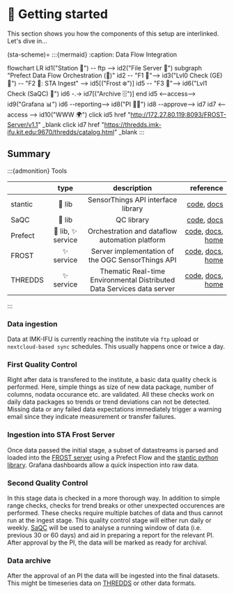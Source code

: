 # 🚀 Getting started

This section shows you how the components of this setup are interlinked. Let's dive in...

(sta-scheme)=
:::{mermaid}
:caption: Data Flow Integration

flowchart LR
    id1("Station 🗼") -- ftp --> id2("File Server 📁")
    subgraph "Prefect Data Flow Orchestration (🤖)"
    id2 --  "F1 🤖"--> id3("Lvl0 Check (GE) 🔎") -- "F2 🤖: STA Ingest" --> id5[("Frost ❄️")]
    id5 -- "F3 🤖"--> id6("Lvl1 Check (SaQC) 🔎")
    id6 -.-> id7[("Archive 🗄")]
    end
    id5 <--access--> id9("Grafana 📊")
    id6 --reporting--> id8("PI 🧑‍🔬")
    id8 --approve--> id7
    id7 <-- access --> id10("WWW 🌍")
    click id5 href "http://172.27.80.119:8093/FROST-Server/v1.1" _blank
    click id7 href "https://thredds.imk-ifu.kit.edu:9670/thredds/catalog.html" _blank
:::

## Summary

:::{admonition} Tools

|         | type       | description           | reference
| :---    | :----:     | :----:                | ----:
| stantic | 🐍 lib     | SensorThings API interface library | [code](https://github.com/cwerner/stantic), [docs](https://cwerner.github.io/stantic/)
| SaQC    | 🐍 lib     | QC library            | [code](https://git.ufz.de/rdm-software/saqc), [docs](https://rdm-software.pages.ufz.de/saqc/index.html)
| Prefect | 🐍 lib, ✨ service | Orchestration and dataflow automation platform | [code](https://github.com/PrefectHQ/prefect), [docs](https://orion-docs.prefect.io), [home](https://www.prefect.io)
| FROST   | ✨ service   | Server implementation of the OGC SensorThings API | [code](https://github.com/FraunhoferIOSB/FROST-Server), [docs](https://fraunhoferiosb.github.io/FROST-Server/), [home](https://www.iosb.fraunhofer.de/de/projekte-produkte/frostserver.html)
| THREDDS | ✨ service   | Thematic Real-time Environmental Distributed Data Services data server | [code](https://github.com/Unidata/tds), [docs](https://docs.unidata.ucar.edu/tds/5.3/userguide/index.html), [home](https://www.unidata.ucar.edu/software/tds/)

:::

### Data ingestion
Data at IMK-IFU is currently reaching the institute via `ftp` upload or `nextcloud-based sync` schedules. This usually happens once or twice a day.

### First Quality Control
Right after data is transfered to the institute, a basic data quality check is performed. Here, simple things as size of new data package, number of columns, nodata occurance etc. are validated. All these checks work on daily data packages so trends or trend deviations can not be detected. Missing data or any failed data expectations immediately trigger a warning email since they indicate measurement or transfer failures.

### Ingestion into STA Frost Server
Once data passed the initial stage, a subset of datastreams is parsed and loaded into the [FROST server](http://172.27.80.119:8093/FROST-Server/v1.1) using a Prefect Flow and the [stantic python library](https://github.com/cwerner/stantic). Grafana dashboards allow a quick inspection into raw data.

### Second Quality Control
In this stage data is checked in a more thorough way. In addition to simple range checks, checks for trend breaks or other unexpected occurences are performed. These checks require multiple batches of data and thus cannot run at the ingest stage. This quality control stage will either run daily or weekly. [SaQC](https://git.ufz.de/rdm-software/saqc) will be used to analyse a running window of data (i.e. previous 30 or 60 days) and aid in preparing a report for the relevant PI. After approval by the PI, the data will be marked as ready for archival. 

### Data archive
After the approval of an PI the data will be ingested into the final datasets. This might be timeseries data on [THREDDS](https://thredds.imk-ifu.kit.edu:9670/thredds/catalog.html) or other data formats. 

